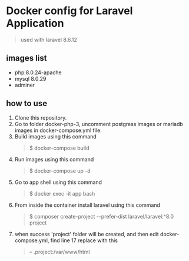 # Docker config for Laravel Application

> used with laravel 8.6.12

## images list
- php:8.0.24-apache
- mysql 8.0.29
- adminer

## how to use

1. Clone this repository.
2. Go to folder docker-php-3, uncomment postgress images or mariadb images in docker-compose.yml file.
3. Build images using this command
   > $ docker-compose build
4. Run images using this command 
   > $ docker-compose up -d
5. Go to app shell using this command
   > $ docker exec -it app bash
6. From inside the container install laravel using this command
   > $ composer create-project --prefer-dist laravel/laravel:^8.0 project
7. when success 'project' folder will be created, and then edit docker-compose.yml, find line 17 replace with this
   > &ndash; .project:/var/www/html